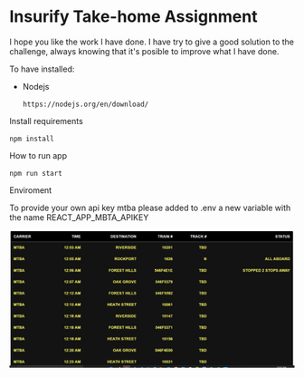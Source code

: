# Insurify Take-home Assignment

I hope you like the work I have done. I have try to give a good solution to the challenge, always knowing that it's posible to improve what I have done.

To have installed:

- Nodejs

  ```
  https://nodejs.org/en/download/
  ```

Install requirements

```
npm install
```

How to run app

```
npm run start
```

Enviroment

To provide your own api key mtba please added to .env
a new variable with the name REACT_APP_MBTA_APIKEY

![](BoardStation.JPG)
